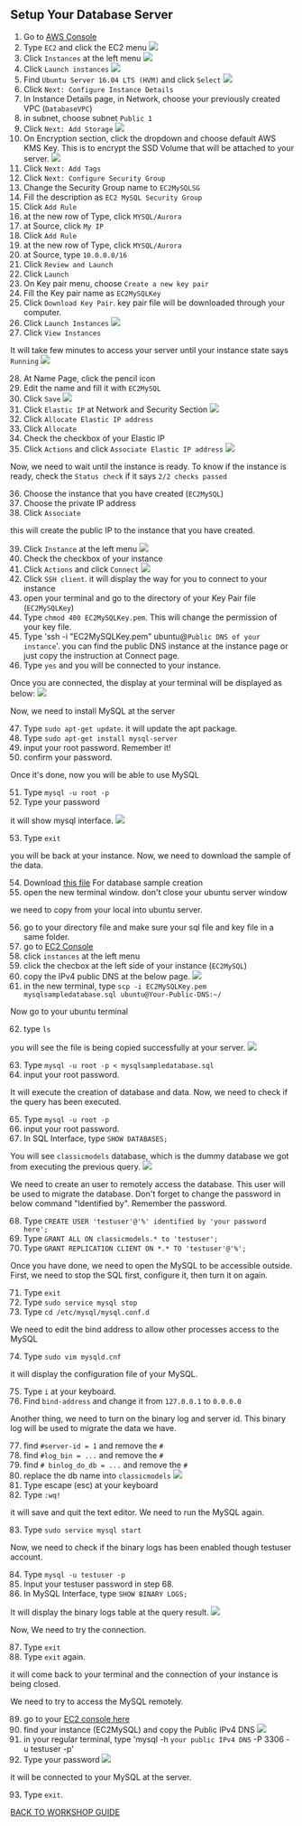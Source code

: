 ## Setup Your Database Server

1. Go to [AWS Console](https://console.aws.amazon.com/console/home?region=us-east-1#)
2. Type `EC2` and click the EC2 menu
    ![](../../images/Migration/SetupEC2/2.png)
3. Click `Instances` at the left menu
    ![](../../images/Migration/SetupEC2/3.png)
4. Click `Launch instances`
    ![](../../images/Migration/SetupEC2/4.png)
5. Find `Ubuntu Server 16.04 LTS (HVM)` and click `Select`
    ![](../../images/Migration/SetupEC2/5.png)
6. Click `Next: Configure Instance Details`
7. In Instance Details page, in Network, choose your previously created VPC (`DatabaseVPC`)
8. in subnet, choose subnet `Public 1`
9. Click `Next: Add Storage`
    ![](../../images/Migration/SetupEC2/9.png)
10. On Encryption section, click the dropdown and choose default AWS KMS Key. This is to encrypt the SSD Volume that will be attached to your server.
    ![](../../images/Migration/SetupEC2/10.png)
11. Click `Next: Add Tags`
12. Click `Next: Configure Security Group`
13. Change the Security Group name to `EC2MySQLSG`
14. Fill the description as `EC2 MySQL Security Group`
15. Click `Add Rule`
16. at the new row of Type, click `MYSQL/Aurora`
17. at Source, click `My IP`
18. Click `Add Rule`
19. at the new row of Type, click `MYSQL/Aurora`
20. at Source, type `10.0.0.0/16`
21. Click `Review and Launch`
22. Click `Launch`
23. On Key pair menu, choose `Create a new key pair`
24. Fill the Key pair name as `EC2MySQLKey`
25. Click `Download Key Pair`. key pair file will be downloaded through your computer.
26. Click `Launch Instances`
    ![](../../images/Migration/SetupEC2/26.png)
27. Click `View Instances`

It will take few minutes to access your server until your instance state says `Running`
    ![](../../images/Migration/SetupEC2/27.png)

28. At Name Page, click the pencil icon
29. Edit the name and fill it with `EC2MySQL`
30. Click `Save`
    ![](../../images/Migration/SetupEC2/30.png)
31. Click `Elastic IP` at Network and Security Section
    ![](../../images/Migration/SetupEC2/31.png)
32. Click `Allocate Elastic IP address`
33. Click `Allocate`
34. Check the checkbox of your Elastic IP 
35. Click `Actions` and click `Associate Elastic IP address`
    ![](../../images/Migration/SetupEC2/35.png)

Now, we need to wait until the instance is ready. To know if the instance is ready, check the `Status check` if it says `2/2 checks passed`

36. Choose the instance that you have created (`EC2MySQL`)
37. Choose the private IP address
38. Click `Associate`

this will create the public IP to the instance that you have created.

39. Click `Instance` at the left menu
    ![](../../images/Migration/SetupEC2/39.png)
40. Check the checkbox of your instance
41. Click `Actions` and click `Connect`
    ![](../../images/Migration/SetupEC2/41.png)
42. Click `SSH client`. it will display the way for you to connect to your instance
43. open your terminal and go to the directory of your Key Pair file (`EC2MySQLKey`)
44. Type `chmod 400 EC2MySQLKey.pem`. This will change the permission of your key file.
45. Type 'ssh -i "EC2MySQLKey.pem" ubuntu@`Public DNS of your instance`'. you can find the public DNS instance at the instance page or just copy the instruction at Connect page.
46. Type `yes` and you will be connected to your instance.

Once you are connected, the display at your terminal will be displayed as below:
    ![](../../images/Migration/SetupEC2/46.png)

Now, we need to install MySQL at the server

47. Type `sudo apt-get update`. it will update the apt package.
48. Type `sudo apt-get install mysql-server`
49. input your root password. Remember it!
50. confirm your password.

Once it's done, now you will be able to use MySQL

51. Type `mysql -u root -p`
52. Type your password

it will show mysql interface.
    ![](../../images/Migration/SetupEC2/52.png)

53. Type `exit`

you will be back at your instance. Now, we need to download the sample of the data.

54. Download [this file](../../files/Migration/SetupEC2/mysqlsampledatabase.sql) For database sample creation
55. open the new terminal window. don't close your ubuntu server window

we need to copy from your local into ubuntu server.

56. go to your directory file and make sure your sql file and key file in a same folder.
57. go to [EC2 Console](https://console.aws.amazon.com/ec2/v2/home?region=us-east-1#Home:)
58. click `instances` at the left menu
59. click the checbox at the left side of your instance (`EC2MySQL`)
60. copy the IPv4 public DNS at the below page.
    ![](../../images/Migration/SetupEC2/60.png)
61. in the new terminal, type `scp -i EC2MySQLKey.pem mysqlsampledatabase.sql ubuntu@Your-Public-DNS:~/`

Now go to your ubuntu terminal

62. type `ls`

you will see the file is being copied successfully at your server.
    ![](../../images/Migration/SetupEC2/62.png)

63. Type `mysql -u root -p < mysqlsampledatabase.sql`
64. input your root password.

It will execute the creation of database and data. Now, we need to check if the query has been executed.

65. Type `mysql -u root -p`
66. input your root password.
67. In SQL Interface, type `SHOW DATABASES;`

You will see `classicmodels` database, which is the dummy database we got from executing the previous query.
    ![](../../images/Migration/SetupEC2/67.png)

We need to create an user to remotely access the database. This user will be used to migrate the database. Don't forget to change the password in below command "Identified by". Remember the password.

68. Type `CREATE USER 'testuser'@'%' identified by 'your password here';`
69. Type `GRANT ALL ON classicmodels.* to 'testuser';`
70. Type `GRANT REPLICATION CLIENT ON *.* TO 'testuser'@'%';`

Once you have done, we need to open the MySQL to be accessible outside. First, we need to stop the SQL first, configure it, then turn it on again.

71. Type `exit`
72. Type `sudo service mysql stop`
73. Type `cd /etc/mysql/mysql.conf.d`

We need to edit the bind address to allow other processes access to the MySQL

74. Type `sudo vim mysqld.cnf`

it will display the configuration file of your MySQL.

75. Type `i` at your keyboard.
76. Find `bind-address` and change it from `127.0.0.1` to `0.0.0.0`

Another thing, we need to turn on the binary log and server id. This binary log will be used to migrate the data we have.

77. find `#server-id = 1` and remove the `#`
78. find `#log_bin = ...` and remove the `#`
79. find `# binlog_do_db = ...` and remove the `#`
80. replace the db name into `classicmodels`
    ![](../../images/Migration/SetupEC2/80.png)
81. Type escape (esc) at your keyboard
82. Type `:wq!`

it will save and quit the text editor. We need to run the MySQL again.

83. Type `sudo service mysql start`

Now, we need to check if the binary logs has been enabled though testuser account.

84. Type `mysql -u testuser -p`
85. Input your testuser password in step 68.
86. In MySQL Interface, type `SHOW BINARY LOGS;`

It will display the binary logs table at the query result.
    ![](../../images/Migration/SetupEC2/86.png)

Now, We need to try the connection.

87. Type `exit`
88. Type `exit` again.

it will come back to your terminal and the connection of your instance is being closed.

We need to try to access the MySQL remotely.

89. go to your [EC2 console here](https://console.aws.amazon.com/ec2/v2/home?region=us-east-1#)
90. find your instance (EC2MySQL) and copy the Public IPv4 DNS
    ![](../../images/Migration/SetupEC2/90.png)
91. in your regular terminal, type 'mysql -h `your public IPv4 DNS` -P 3306 -u testuser -p'
92. Type your password
    ![](../../images/Migration/SetupEC2/92.png)

it will be connected to your MySQL at the server.

93. Type `exit`.

[BACK TO WORKSHOP GUIDE](../../README.md)